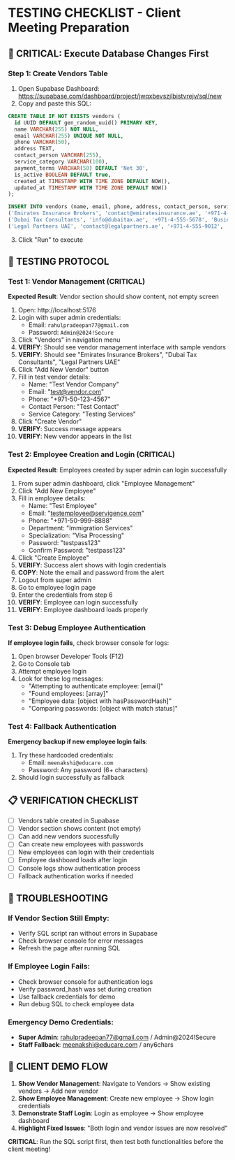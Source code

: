 # TESTING CHECKLIST - Client Meeting Preparation

## 🚨 CRITICAL: Execute Database Changes First

### Step 1: Create Vendors Table
1. Open Supabase Dashboard: https://supabase.com/dashboard/project/jwqxbevszjlbistvrejv/sql/new
2. Copy and paste this SQL:

```sql
CREATE TABLE IF NOT EXISTS vendors (
  id UUID DEFAULT gen_random_uuid() PRIMARY KEY,
  name VARCHAR(255) NOT NULL,
  email VARCHAR(255) UNIQUE NOT NULL,
  phone VARCHAR(50),
  address TEXT,
  contact_person VARCHAR(255),
  service_category VARCHAR(100),
  payment_terms VARCHAR(50) DEFAULT 'Net 30',
  is_active BOOLEAN DEFAULT true,
  created_at TIMESTAMP WITH TIME ZONE DEFAULT NOW(),
  updated_at TIMESTAMP WITH TIME ZONE DEFAULT NOW()
);

INSERT INTO vendors (name, email, phone, address, contact_person, service_category, payment_terms) VALUES
('Emirates Insurance Brokers', 'contact@emiratesinsurance.ae', '+971-4-555-1234', 'Insurance House, DIFC, Dubai, UAE', 'Ahmed Al-Mansouri', 'Insurance Services', 'Net 30'),
('Dubai Tax Consultants', 'info@dubaitax.ae', '+971-4-555-5678', 'Business Bay, Dubai, UAE', 'Sarah Al-Zahra', 'Tax Consulting', 'Net 15'),
('Legal Partners UAE', 'contact@legalpartners.ae', '+971-4-555-9012', 'DIFC, Dubai, UAE', 'Omar Al-Rashid', 'Legal Services', 'Net 30');
```

3. Click "Run" to execute

## 🧪 TESTING PROTOCOL

### Test 1: Vendor Management (CRITICAL)
**Expected Result**: Vendor section should show content, not empty screen

1. Open: http://localhost:5176
2. Login with super admin credentials:
   - Email: `rahulpradeepan77@gmail.com`
   - Password: `Admin@2024!Secure`
3. Click "Vendors" in navigation menu
4. **VERIFY**: Should see vendor management interface with sample vendors
5. **VERIFY**: Should see "Emirates Insurance Brokers", "Dubai Tax Consultants", "Legal Partners UAE"
6. Click "Add New Vendor" button
7. Fill in test vendor details:
   - Name: "Test Vendor Company"
   - Email: "test@vendor.com"
   - Phone: "+971-50-123-4567"
   - Contact Person: "Test Contact"
   - Service Category: "Testing Services"
8. Click "Create Vendor"
9. **VERIFY**: Success message appears
10. **VERIFY**: New vendor appears in the list

### Test 2: Employee Creation and Login (CRITICAL)
**Expected Result**: Employees created by super admin can login successfully

1. From super admin dashboard, click "Employee Management"
2. Click "Add New Employee"
3. Fill in employee details:
   - Name: "Test Employee"
   - Email: "testemployee@servigence.com"
   - Phone: "+971-50-999-8888"
   - Department: "Immigration Services"
   - Specialization: "Visa Processing"
   - Password: "testpass123"
   - Confirm Password: "testpass123"
4. Click "Create Employee"
5. **VERIFY**: Success alert shows with login credentials
6. **COPY**: Note the email and password from the alert
7. Logout from super admin
8. Go to employee login page
9. Enter the credentials from step 6
10. **VERIFY**: Employee can login successfully
11. **VERIFY**: Employee dashboard loads properly

### Test 3: Debug Employee Authentication
**If employee login fails**, check browser console for logs:

1. Open browser Developer Tools (F12)
2. Go to Console tab
3. Attempt employee login
4. Look for these log messages:
   - "Attempting to authenticate employee: [email]"
   - "Found employees: [array]"
   - "Employee data: [object with hasPasswordHash]"
   - "Comparing passwords: [object with match status]"

### Test 4: Fallback Authentication
**Emergency backup if new employee login fails**:

1. Try these hardcoded credentials:
   - Email: `meenakshi@educare.com`
   - Password: Any password (6+ characters)
2. Should login successfully as fallback

## 📋 VERIFICATION CHECKLIST

- [ ] Vendors table created in Supabase
- [ ] Vendor section shows content (not empty)
- [ ] Can add new vendors successfully
- [ ] Can create new employees with passwords
- [ ] New employees can login with their credentials
- [ ] Employee dashboard loads after login
- [ ] Console logs show authentication process
- [ ] Fallback authentication works if needed

## 🚨 TROUBLESHOOTING

### If Vendor Section Still Empty:
- Verify SQL script ran without errors in Supabase
- Check browser console for error messages
- Refresh the page after running SQL

### If Employee Login Fails:
- Check browser console for authentication logs
- Verify password_hash was set during creation
- Use fallback credentials for demo
- Run debug SQL to check employee data

### Emergency Demo Credentials:
- **Super Admin**: rahulpradeepan77@gmail.com / Admin@2024!Secure
- **Staff Fallback**: meenakshi@educare.com / any6chars

## 🎯 CLIENT DEMO FLOW

1. **Show Vendor Management**: Navigate to Vendors → Show existing vendors → Add new vendor
2. **Show Employee Management**: Create new employee → Show login credentials
3. **Demonstrate Staff Login**: Login as employee → Show employee dashboard
4. **Highlight Fixed Issues**: "Both login and vendor issues are now resolved"

**CRITICAL**: Run the SQL script first, then test both functionalities before the client meeting!
